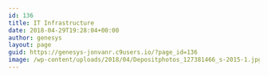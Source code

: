 ```yaml
---
id: 136
title: IT Infrastructure
date: 2018-04-29T19:28:04+00:00
author: genesys
layout: page
guid: https://genesys-jonvanr.c9users.io/?page_id=136
image: /wp-content/uploads/2018/04/Depositphotos_127381466_s-2015-1.jpg
---
```

